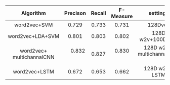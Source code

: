 | Algorithm                 |Precison      |    Recall    |  F-Measure   | settings                                  |
|:-------------------------:|:------------:|:------------:|:------------:|:-----------------------------------------:|
|word2vec+SVM               |     0.729    |     0.733    |    0.731     | 128Dvec                                   |
|word2vec+LDA+SVM           |     0.801    |     0.803    |    0.802     | 128D w2v+100D LDA                         |
|word2vec+ multichannalCNN  |     0.832    |     0.827    |    0.830     | 128D w2v + multichannalCNN                |
|word2vec+LSTM              |     0.672    |     0.653    |    0.662     | 128D w2v + LSTM                           |
